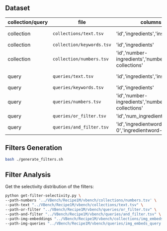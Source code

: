 ## Dataset
| collection/query | file                      | columns                                        | notes                                  |
| ---------------- | ------------------------- | ---------------------------------------------- | -------------------------------------- |
| collection       | `collections/text.tsv`    | 'id','ingredients','instructions'              | ingredients/instructions text          |
| collection       | `collection/keywords.tsv` | 'id','ingredients'                             | ingredients keywords                   |
| collection       | `collection/numbers.tsv`  | 'id','number-ingredients','number-collections' | number of ingredients and instructions |
| query            | `queries/text.tsv`        | 'id','ingredients','instructions'              | ingredients/instructions text          |
| query            | `queries/keywords.tsv`    | 'id','ingredients'                             | ingredients keywords                   |
| query            | `queries/numbers.tsv`     | 'id','number-ingredients','number-collections' | number of ingredients and instructions |
| query            | `queries/or_filter.tsv`   | 'id','num_ingredients                          | `or` filter                            |
| query            | `queries/and_filter.tsv`  | 'id','ingredientword-0','ingredientword-1'     | `and` filter                           |


## Filters Generation

```bash
bash ./generate_filters.sh
```

## Filter Analysis
Get the selectivity distribution of the filters:

```bash
python get-filter-selectivity.py \
--path-numbers '../VBench/Recipe1M/vbench/collections/numbers.tsv' \
--path-text "../VBench/Recipe1M/vbench/collections/text.tsv" \
--path-or-filter "../VBench/Recipe1M/vbench/queries/or_filter.tsv" \
--path-and-filter "../VBench/Recipe1M/vbench/queries/and_filter.tsv" \
--path-img-embeddings "../VBench/Recipe1M/vbench/collections/img_embeds_collection.tsv" \
--path-img-queries "../VBench/Recipe1M/vbench/queries/img_embeds_query.tsv"
```
